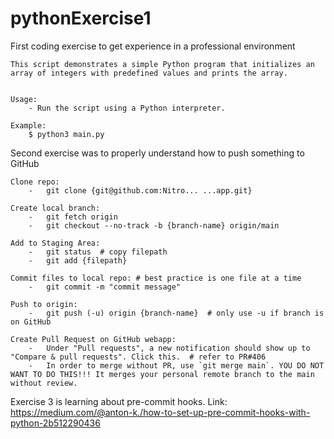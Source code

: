 # pythonExercise1
First coding exercise to get experience in a professional environment

    This script demonstrates a simple Python program that initializes an array of integers with predefined values and prints the array.


    Usage:
        - Run the script using a Python interpreter.

    Example:
        $ python3 main.py




Second exercise was to properly understand how to push something to GitHub

    Clone repo:
        -   git clone {git@github.com:Nitro... ...app.git}

    Create local branch:
        -   git fetch origin
        -   git checkout --no-track -b {branch-name} origin/main

    Add to Staging Area:
        -   git status  # copy filepath
        -   git add {filepath}

    Commit files to local repo: # best practice is one file at a time
        -   git commit -m "commit message"

    Push to origin:
        -   git push (-u) origin {branch-name}  # only use -u if branch is on GitHub

    Create Pull Request on GitHub webapp:
        -   Under "Pull requests", a new notification should show up to "Compare & pull requests". Click this.  # refer to PR#406
        -   In order to merge without PR, use `git merge main`. YOU DO NOT WANT TO DO THIS!!! It merges your personal remote branch to the main without review.


Exercise 3 is learning about pre-commit hooks. Link: https://medium.com/@anton-k./how-to-set-up-pre-commit-hooks-with-python-2b512290436
